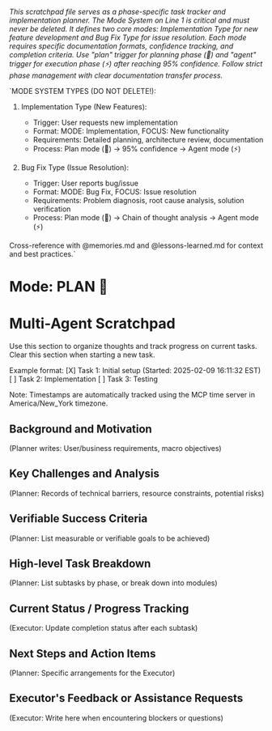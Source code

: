 *This scratchpad file serves as a phase-specific task tracker and implementation planner. The Mode System on Line 1 is critical and must never be deleted. It defines two core modes: Implementation Type for new feature development and Bug Fix Type for issue resolution. Each mode requires specific documentation formats, confidence tracking, and completion criteria. Use "plan" trigger for planning phase (🎯) and "agent" trigger for execution phase (⚡) after reaching 95% confidence. Follow strict phase management with clear documentation transfer process.*

`MODE SYSTEM TYPES (DO NOT DELETE!):
1. Implementation Type (New Features):
   - Trigger: User requests new implementation
   - Format: MODE: Implementation, FOCUS: New functionality
   - Requirements: Detailed planning, architecture review, documentation
   - Process: Plan mode (🎯) → 95% confidence → Agent mode (⚡)

2. Bug Fix Type (Issue Resolution):
   - Trigger: User reports bug/issue
   - Format: MODE: Bug Fix, FOCUS: Issue resolution
   - Requirements: Problem diagnosis, root cause analysis, solution verification
   - Process: Plan mode (🎯) → Chain of thought analysis → Agent mode (⚡)

Cross-reference with @memories.md and @lessons-learned.md for context and best practices.`

# Mode: PLAN 🎯



# Multi-Agent Scratchpad

<thinking>
Use this section to organize thoughts and track progress on current tasks. Clear this section when starting a new task.

Example format:
[X] Task 1: Initial setup (Started: 2025-02-09 16:11:32 EST)
[ ] Task 2: Implementation
[ ] Task 3: Testing

Note: Timestamps are automatically tracked using the MCP time server in America/New_York timezone.
</thinking>

## Background and Motivation
(Planner writes: User/business requirements, macro objectives)

## Key Challenges and Analysis
(Planner: Records of technical barriers, resource constraints, potential risks)

## Verifiable Success Criteria
(Planner: List measurable or verifiable goals to be achieved)

## High-level Task Breakdown
(Planner: List subtasks by phase, or break down into modules)

## Current Status / Progress Tracking
(Executor: Update completion status after each subtask)

## Next Steps and Action Items
(Planner: Specific arrangements for the Executor)

## Executor's Feedback or Assistance Requests
(Executor: Write here when encountering blockers or questions)
